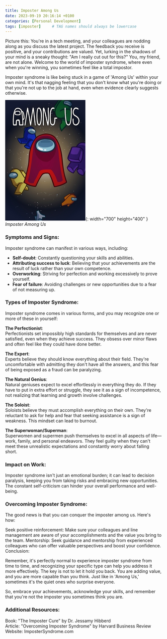 ```yaml
---
title: Imposter Among Us
date: 2023-09-19 20:16:14 +0100
categories: [Personal Development]
tags: [imposter]     # TAG names should always be lowercase
---
```


Picture this: You're in a tech meeting, and your colleagues are nodding along as you discuss the latest project. The feedback you receive is positive, and your contributions are valued. Yet, lurking in the shadows of your mind is a sneaky thought: "Am I really cut out for this?" You, my friend, are not alone. Welcome to the world of imposter syndrome, where even when you're winning, you sometimes feel like a total impostor.  

Imposter syndrome is like being stuck in a game of 'Among Us' within your own mind. It's that nagging feeling that you don't know what you're doing or that you're not up to the job at hand, even when evidence clearly suggests otherwise.

![among us](../assets/img/among_us_cover_art.jpg){: width="700" height="400" }
_Imposter Among Us_

### Symptoms and Signs:

Imposter syndrome can manifest in various ways, including:

- **Self-doubt**: Constantly questioning your skills and abilities.  
- **Attributing success to luck**: Believing that your achievements are the result of luck rather than your own competence.  
- **Overworking**: Striving for perfection and working excessively to prove yourself.  
- **Fear of failure**: Avoiding challenges or new opportunities due to a fear of not measuring up.

### Types of Imposter Syndrome:

Imposter syndrome comes in various forms, and you may recognize one or more of these in yourself:

**The Perfectionist**:  
Perfectionists set impossibly high standards for themselves and are never satisfied, even when they achieve success. They obsess over minor flaws and often feel like they could have done better.

**The Expert**:  
Experts believe they should know everything about their field. They're uncomfortable with admitting they don't have all the answers, and this fear of being exposed as a fraud can be paralyzing.

**The Natural Genius**:  
Natural geniuses expect to excel effortlessly in everything they do. If they have to put in extra effort or struggle, they see it as a sign of incompetence, not realizing that learning and growth involve challenges.

**The Soloist**:  
Soloists believe they must accomplish everything on their own. They're reluctant to ask for help and fear that seeking assistance is a sign of weakness. This mindset can lead to burnout.

**The Superwoman/Superman**:  
Superwomen and supermen push themselves to excel in all aspects of life—work, family, and personal endeavors. They feel guilty when they can't meet these unrealistic expectations and constantly worry about falling short.

### Impact on Work:

Imposter syndrome isn't just an emotional burden; it can lead to decision paralysis, keeping you from taking risks and embracing new opportunities. The constant self-criticism can hinder your overall performance and well-being.

### Overcoming Imposter Syndrome:

The good news is that you can conquer the imposter among us. Here's how:

Seek positive reinforcement: Make sure your colleagues and line management are aware of your accomplishments and the value you bring to the team.
Mentorship: Seek guidance and mentorship from experienced colleagues who can offer valuable perspectives and boost your confidence.
Conclusion:

Remember, it's perfectly normal to experience imposter syndrome from time to time, and recognizing your specific type can help you address it more effectively. The key is not to let it hold you back. You are adding value, and you are more capable than you think. Just like in 'Among Us,' sometimes it's the quiet ones who surprise everyone.

So, embrace your achievements, acknowledge your skills, and remember that you're not the imposter you sometimes think you are.

### Additional Resources:

Book: "The Imposter Cure" by Dr. Jessamy Hibberd  
Article: "Overcoming Imposter Syndrome" by Harvard Business Review  
Website: ImposterSyndrome.com  


